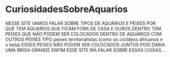 # CuriosidadesSobreAquarios 

NESSE SITE VAMOS FALAR SOBRE TIPOS DE AQUÁRIOS E PEIXES POR QUE TEM AQUARIOS QUE FICAM FORA DE CASA E OUROS DENTRO TEM PEIXES QUE NÃO PODEM SER COLOCADOS DENTRO DE AQUÁRIOS COM OUTROS PEIXES 
TIPO peixes territorialistas (como os ciclídeos africanos e o beta) ESSES PEIXES NÃO PODEM SER COLOCADOS JUNTOS POIS DARIA UMA BRIGA GRANDE ENFIM ESSE SITE IRÁ FALAR SOBRE ESSAS COISAS…
